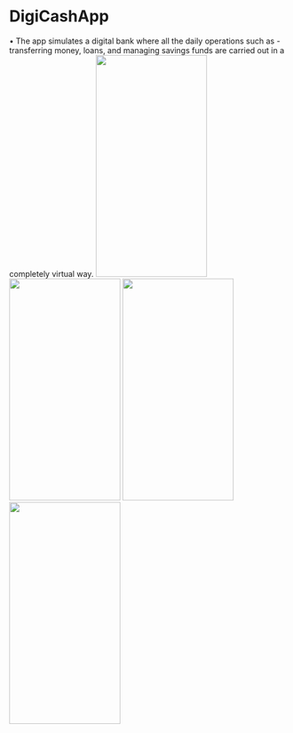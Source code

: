 # DigiCashApp

•	The app simulates a digital bank where all the daily operations such as - transferring money, loans, and managing savings funds are carried out in a completely virtual way.
<img src="https://user-images.githubusercontent.com/68897349/158043690-de5ebaf5-4da7-4671-b0e3-aadbc8bac3c9.png" width="200" height="400" />
<img src="https://user-images.githubusercontent.com/68897349/158043694-833b029e-d76d-4d47-bd31-7daa9e5006c6.png" width="200" height="400" />
<img src="https://user-images.githubusercontent.com/68897349/158043696-270bd111-65ff-46c9-86c6-822b1256d50d.png" width="200" height="400" />
<img src="https://user-images.githubusercontent.com/68897349/158043697-9ca56e18-f70b-4365-8c48-fc9cb18b33aa.png" width="200" height="400" />
